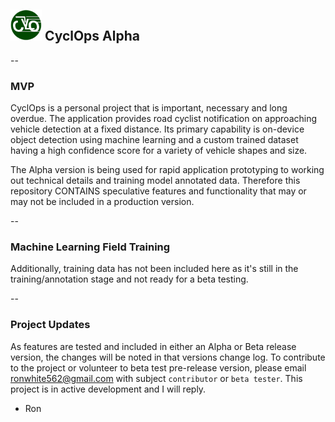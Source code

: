 ## <img src="https://github.com/rwhite35/cyclops_alpha/blob/main/icons/CyclOps_logoSm.png" width="50"> CyclOps Alpha

--

### MVP

CyclOps is a personal project that is important, necessary and long overdue.  The application provides road cyclist notification on approaching vehicle detection at a fixed distance. Its primary capability is on-device object detection using machine learning and a custom trained dataset having a high confidence score for a variety of vehicle shapes and size.   

The Alpha version is being used for rapid application prototyping to working out technical details and training model annotated data.  Therefore this repository CONTAINS speculative features and functionality
that may or may not be included in a production version.

--

### Machine Learning Field Training

Additionally, training data has not been included here as it's still in the training/annotation stage and not ready for a beta testing. 

-- 

### Project Updates

As features are tested and included in either an Alpha or Beta release version, the changes will be noted in that versions change log. To contribute to the project or volunteer to beta test pre-release version, please email <ronwhite562@gmail.com> with subject `contributor` or `beta tester`. This project is in active development and I will reply.

- Ron
 
